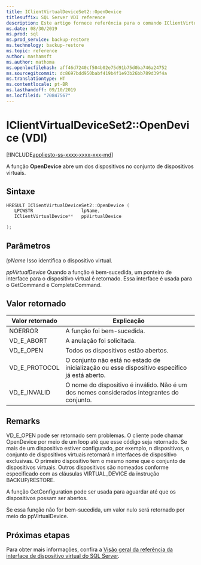 ```yaml
---
title: IClientVirtualDeviceSet2::OpenDevice
titlesuffix: SQL Server VDI reference
description: Este artigo fornece referência para o comando IClientVirtualDeviceSet2::OpenDevice.
ms.date: 08/30/2019
ms.prod: sql
ms.prod_service: backup-restore
ms.technology: backup-restore
ms.topic: reference
author: mashamsft
ms.author: mathoma
ms.openlocfilehash: aff46d7240cf504b02e75d91b75d0ba746a24752
ms.sourcegitcommit: dc8697bdd950babf419b4f1e93b26bb789d39f4a
ms.translationtype: HT
ms.contentlocale: pt-BR
ms.lasthandoff: 09/10/2019
ms.locfileid: "70847567"
---
```

# <a name="iclientvirtualdeviceset2opendevice-vdi"></a>IClientVirtualDeviceSet2::OpenDevice (VDI)

[!INCLUDE[appliesto-ss-xxxx-xxxx-xxx-md](../../../includes/appliesto-ss-xxxx-xxxx-xxx-md.md)]

A função **OpenDevice** abre um dos dispositivos no conjunto de dispositivos virtuais.

## <a name="syntax"></a>Sintaxe

```c
HRESULT IClientVirtualDeviceSet2::OpenDevice (
   LPCWSTR                  lpName,
   IClientVirtualDevice**   ppVirtualDevice

);
```

## <a name="parameters"></a>Parâmetros

*lpName* Isso identifica o dispositivo virtual.

*ppVirtualDevice* Quando a função é bem-sucedida, um ponteiro de interface para o dispositivo virtual é retornado. Essa interface é usada para o GetCommand e CompleteCommand.

## <a name="return-value"></a>Valor retornado

|Valor retornado | Explicação |
|---|---|
| NOERROR | A função foi bem-sucedida. |
| VD_E_ABORT | A anulação foi solicitada. |
| VD_E_OPEN |Todos os dispositivos estão abertos. |
| VD_E_PROTOCOL | O conjunto não está no estado de inicialização ou esse dispositivo específico já está aberto. |
| VD_E_INVALID | O nome do dispositivo é inválido. Não é um dos nomes considerados integrantes do conjunto. |

## <a name="remarks"></a>Remarks

VD_E_OPEN pode ser retornado sem problemas. O cliente pode chamar OpenDevice por meio de um loop até que esse código seja retornado.
Se mais de um dispositivo estiver configurado, por exemplo, n dispositivos, o conjunto de dispositivos virtuais retornará n interfaces de dispositivo exclusivas. O primeiro dispositivo tem o mesmo nome que o conjunto de dispositivos virtuais. Outros dispositivos são nomeados conforme especificado com as cláusulas VIRTUAL_DEVICE da instrução BACKUP/RESTORE.

A função GetConfiguration pode ser usada para aguardar até que os dispositivos possam ser abertos.

Se essa função não for bem-sucedida, um valor nulo será retornado por meio do ppVirtualDevice.

## <a name="next-steps"></a>Próximas etapas

Para obter mais informações, confira a [Visão geral da referência da interface de dispositivo virtual do SQL Server](reference-virtual-device-interface.md).